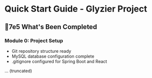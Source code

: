 # Quick Start Guide - Glyzier Project

## 7e5 What's Been Completed

### Module 0: Project Setup
- Git repository structure ready
- MySQL database configuration complete
- .gitignore configured for Spring Boot and React

... (truncated)